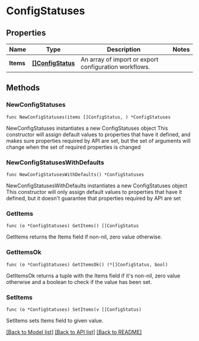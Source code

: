 # ConfigStatuses

## Properties

Name | Type | Description | Notes
------------ | ------------- | ------------- | -------------
**Items** | [**[]ConfigStatus**](ConfigStatus.md) | An array of import or export configuration workflows. | 

## Methods

### NewConfigStatuses

`func NewConfigStatuses(items []ConfigStatus, ) *ConfigStatuses`

NewConfigStatuses instantiates a new ConfigStatuses object
This constructor will assign default values to properties that have it defined,
and makes sure properties required by API are set, but the set of arguments
will change when the set of required properties is changed

### NewConfigStatusesWithDefaults

`func NewConfigStatusesWithDefaults() *ConfigStatuses`

NewConfigStatusesWithDefaults instantiates a new ConfigStatuses object
This constructor will only assign default values to properties that have it defined,
but it doesn't guarantee that properties required by API are set

### GetItems

`func (o *ConfigStatuses) GetItems() []ConfigStatus`

GetItems returns the Items field if non-nil, zero value otherwise.

### GetItemsOk

`func (o *ConfigStatuses) GetItemsOk() (*[]ConfigStatus, bool)`

GetItemsOk returns a tuple with the Items field if it's non-nil, zero value otherwise
and a boolean to check if the value has been set.

### SetItems

`func (o *ConfigStatuses) SetItems(v []ConfigStatus)`

SetItems sets Items field to given value.



[[Back to Model list]](../README.md#documentation-for-models) [[Back to API list]](../README.md#documentation-for-api-endpoints) [[Back to README]](../README.md)


